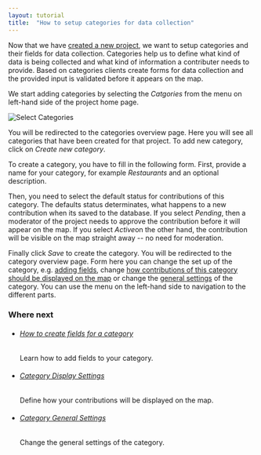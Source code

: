 ```yaml
---
layout: tutorial
title:  "How to setup categories for data collection"
---
```


Now that we have [created a new project](how-to-create-project.html), we want to setup categories and their fields for data collection. Categories help us to define what kind of data is being collected and what kind of information a contributer needs to provide. Based on categories clients create forms for data collection and the provided input is validated before it appears on the map.

We start adding categories by selecting the _Catgories_ from the menu on left-hand side of the project home page.

![Select Categories](img/how-to-setup-categories-01.png)

You will be redirected to the categories overview page. Here you will see all categories that have been created for that project. To add new category, click on _Create new category_. 

To create a category, you have to fill in the following form. First, provide a name for your category, for example _Restaurants_ and an optional description. 

Then, you need to select the default status for contributions of this category. The defaults status determinates, what happens to a new contribution when its saved to the database. If you select *Pending*, then a moderator of the project needs to approve the contribution before it will appear on the map. If you select *Active*on the other hand, the contribution will be visible on the map straight away -- no need for moderation.

Finally click *Save* to create the category. You will be redirected to the category overview page. Form here you can change the set up of the category, e.g. [adding fields](how-to-create-field.html), change [how contributions of this category should be displayed on the map](category-display.html) or change the [general settings](category-settings.html) of the category. You can use the menu on the left-hand side to navigation to the different parts.

### Where next

<ul class="next-links tutorial-links">
    <li>
        <h6><a href="how-to-create-field.html">How to create fields for a category</a></h6>
        <p>Learn how to add fields to your category.</p>
    </li>
    <li>
        <h6><a href="category-display.html">Category Display Settings</a></h6>
        <p>Define how your contributions will be displayed on the map.</p>
    </li>
    <li>
        <h6><a href="category-display.html">Category General Settings</a></h6>
        <p>Change the general settings of the category.</p>
    </li>
</ul>